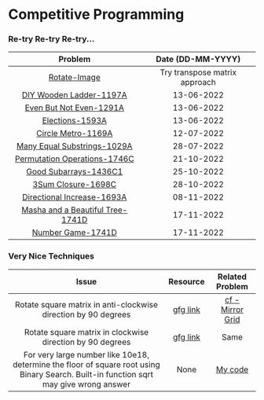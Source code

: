 # Competitive Programming

### Re-try Re-try Re-try...

| Problem | Date (DD-MM-YYYY) |
| :-: | :-: |
| [Rotate-Image](https://leetcode.com/problems/rotate-image/) | Try transpose matrix approach |
| [DIY Wooden Ladder-1197A](https://codeforces.com/contest/1197/problem/A) | 13-06-2022 |
| [Even But Not Even-1291A](https://codeforces.com/contest/1291/problem/A) | 13-06-2022 |
| [Elections-1593A](https://codeforces.com/contest/1593/problem/A) | 13-06-2022 |
| [Circle Metro-1169A](https://codeforces.com/contest/1169/problem/A) | 12-07-2022 |
| [Many Equal Substrings-1029A](https://codeforces.com/contest/1029/problem/A) | 28-07-2022 |
| [Permutation Operations-1746C](https://codeforces.com/contest/1746/problem/C) | 21-10-2022 |
| [Good Subarrays-1436C1](https://codeforces.com/problemset/problem/1736/C1) | 25-10-2022 |
| [3Sum Closure-1698C](https://codeforces.com/problemset/problem/1698/C) | 28-10-2022 |
| [Directional Increase-1693A](https://codeforces.com/problemset/problem/1693/A) | 08-11-2022 |
| [Masha and a Beautiful Tree-1741D](https://codeforces.com/contest/1741/problem/D) | 17-11-2022 |
| [Number Game-1741D](https://codeforces.com/contest/1749/problem/C) | 17-11-2022 |



### Very Nice Techniques

| Issue | Resource | Related Problem | 
| :-: | :-: | :-: |
| Rotate square matrix in anti-clockwise direction by 90 degrees | [gfg link](https://www.geeksforgeeks.org/inplace-rotate-square-matrix-by-90-degrees/) | [cf - Mirror Grid](https://codeforces.com/contest/1703/problem/E) |
| Rotate square matrix in clockwise direction by 90 degrees | [gfg link](https://www.geeksforgeeks.org/rotate-a-matrix-by-90-degree-in-clockwise-direction-without-using-any-extra-space/) | Same |
| For very large number like 10e18, determine the floor of square root using Binary Search. Built-in function sqrt may give wrong answer | None | [My code](https://github.com/SJMormo/competitive-programming/blob/main/codeforces/1737B.cpp) |
